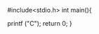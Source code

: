#include<stdio.h>
int main(){
































































   printf ("C");
   return 0;
}
